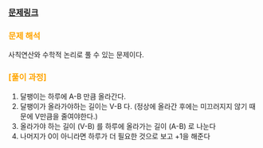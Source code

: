     
### [문제링크](https://www.acmicpc.net/problem/2869)

### <span style="color:orange"> 문제 해석 </span>
사칙연산와 수학적 논리로 풀 수 있는 문제이다.

### 

### <span style="color:orange"> [풀이 과정] </span>
1. 달팽이는 하루에 A-B 만큼 올라간다.
2. 달팽이가 올라가야하는 길이는 V-B 다. (정상에 올라간 후에는 미끄러지지 않기 때문에 V만큼을 줄여야한다.)
3. 올라가야 하는 길이 (V-B) 를 하루에 올라가는 길이 (A-B) 로 나눈다
4. 나머지가 0이 아니라면 하루가 더 필요한 것으로 보고 +1을 해준다
